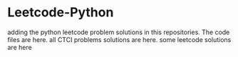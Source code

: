 # Leetcode-Python
adding the python leetcode problem solutions in this repositories. 
The code files are here.
all CTCI problems solutions are here.
some leetcode solutions are here
































































































































































































































































































































































































































































































































































































































































































































































































































































































































































































































































































